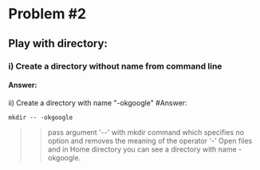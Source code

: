 # Problem #2
## Play with directory: 

### i) Create a directory without name from command line
#### Answer:



ii) Create a directory with name "-okgoogle"
#Answer:
```
mkdir -- -okgoogle 
```
>> pass argument '--' with mkdir command which specifies no option and removes the meaning of the operator '-' 
Open files and in Home directory you can see a directory with name -okgoogle.
